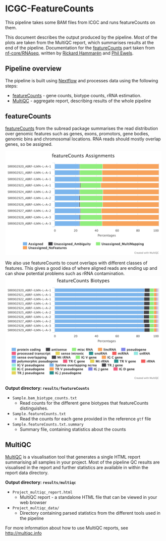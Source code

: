 # ICGC-FeatureCounts
This pipeline takes some BAM files from ICGC and runs featureCounts on them.

This document describes the output produced by the pipeline. Most of the plots are taken from the MultiQC report, which summarises results at the end of the pipeline. Documentation for the [featureCounts](#featurecounts) part taken from [nf-core/RNAseq](https://github.com/nf-core/RNAseq), written by [Rickard Hammarén](https://github.com/Hammarn) and [Phil Ewels](https://github.com/ewels).

## Pipeline overview
The pipeline is built using [Nextflow](https://www.nextflow.io/)
and processes data using the following steps:

* [featureCounts](#featurecounts) - gene counts, biotype counts, rRNA estimation.
* [MultiQC](#multiqc) - aggregate report, describing results of the whole pipeline

## featureCounts
[featureCounts](http://bioinf.wehi.edu.au/featureCounts/) from the subread package summarises the read distribution over genomic features such as genes, exons, promotors, gene bodies, genomic bins and chromosomal locations.
RNA reads should mostly overlap genes, so be assigned.

![featureCounts](images/featureCounts_assignment_plot.png)

We also use featureCounts to count overlaps with different classes of features. This gives a good idea of where aligned reads are ending up and can show potential problems such as rRNA contamination.
![biotypes](images/featureCounts_biotype_plot.png)

**Output directory: `results/featureCounts`**

* `Sample.bam_biotype_counts.txt`
  * Read counts for the different gene biotypes that featureCounts distinguishes.
* `Sample.featureCounts.txt`
  * Read the counts for each gene provided in the reference `gtf` file
* `Sample.featureCounts.txt.summary`
  * Summary file, containing statistics about the counts

## MultiQC
[MultiQC](http://multiqc.info) is a visualisation tool that generates a single HTML report summarising all samples in your project. Most of the pipeline QC results are visualised in the report and further statistics are available in within the report data directory.

**Output directory: `results/multiqc`**

* `Project_multiqc_report.html`
  * MultiQC report - a standalone HTML file that can be viewed in your web browser
* `Project_multiqc_data/`
  * Directory containing parsed statistics from the different tools used in the pipeline

For more information about how to use MultiQC reports, see http://multiqc.info
